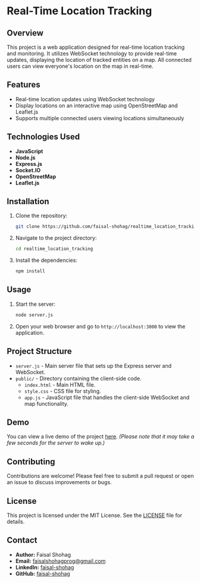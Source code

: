 # Real-Time Location Tracking

## Overview

This project is a web application designed for real-time location tracking and monitoring. It utilizes WebSocket technology to provide real-time updates, displaying the location of tracked entities on a map. All connected users can view everyone's location on the map in real-time.

## Features

- Real-time location updates using WebSocket technology
- Display locations on an interactive map using OpenStreetMap and Leaflet.js
- Supports multiple connected users viewing locations simultaneously

## Technologies Used

- **JavaScript**
- **Node.js**
- **Express.js**
- **Socket.IO**
- **OpenStreetMap**
- **Leaflet.js**

## Installation

1. Clone the repository:
    ```bash
    git clone https://github.com/faisal-shohag/realtime_location_tracking.git
    ```
2. Navigate to the project directory:
    ```bash
    cd realtime_location_tracking
    ```
3. Install the dependencies:
    ```bash
    npm install
    ```

## Usage

1. Start the server:
    ```bash
    node server.js
    ```
2. Open your web browser and go to `http://localhost:3000` to view the application.

## Project Structure

- `server.js` - Main server file that sets up the Express server and WebSocket.
- `public/` - Directory containing the client-side code.
  - `index.html` - Main HTML file.
  - `style.css` - CSS file for styling.
  - `app.js` - JavaScript file that handles the client-side WebSocket and map functionality.

## Demo

You can view a live demo of the project [here](https://locationreal.onrender.com/). *(Please note that it may take a few seconds for the server to wake up.)*

## Contributing

Contributions are welcome! Please feel free to submit a pull request or open an issue to discuss improvements or bugs.

## License

This project is licensed under the MIT License. See the [LICENSE](LICENSE) file for details.

## Contact

- **Author:** Faisal Shohag
- **Email:** faisalshohagprog@gmail.com
- **LinkedIn:** [faisal-shohag](http://linkedin.com/in/faisal-shohag)
- **GitHub:** [faisal-shohag](http://github.com/faisal-shohag)

